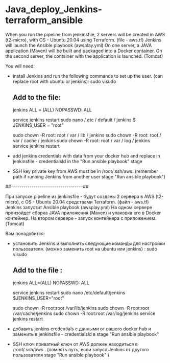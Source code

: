 # Java_deploy_Jenkins-terraform_ansible

When you run the pipeline from jenkinsfile, 2 servers will be created in AWS (t2-micro), with OS - Ubuntu 20.04 using Terraform. (file - aws.tf)
Jenkins will launch the Ansible playbook (awsplay.yml)
On one server, a JAVA application (Maven) will be built and packaged into a Docker container.
On the second server, the container with the application is launched. (Tomcat)


You will need:
- install Jenkins and run the following commands to set up the user. (can replace root with ubuntu or jenkins):
     sudo visudo
     ## Add to the file:
     jenkins ALL = (ALL) NOPASSWD: ALL
    
     service jenkins restart
     sudo nano / etc / default / jenkins
     $ JENKINS_USER = "root"

     sudo chown -R root: root / var / lib / jenkins
     sudo chown -R root: root / var / cache / jenkins
     sudo chown -R root: root / var / log / jenkins
     service jenkins restart

- add jenkins credentials with data from your docker hub and replace in jenkinsfile - credentialsId in the "Run ansible playbook" stage

- SSH key private key from AWS must be in /root/.ssh/aws. (remember path if running Jenkins from another user stage "Run ansible playbook")

##-----------------------------------##


При запуске pipeline из jenkinsfile - будут созданы 2 сервера в AWS (t2-micro), c OS - Ubuntu 20.04 средствами Terraform. (файл - aws.tf)
Jenkins запустит Ansible playbook (awsplay.yml)
На одном сервере произойдет сборка JAVA приложения (Maven) и упаковка его в Docker контейнер. 
На втором сервере - запуск контейнера с приложением. (Tomcat)

Вам понадобится: 
- установить Jenkins и выполнить следующие команды для настройки пользователя. (можно заменить root на ubuntu или jenkins) : 
    sudo visudo
    ## Add to the file :
    jenkins ALL=(ALL) NOPASSWD: ALL
    
    service jenkins restart
    sudo nano /etc/default/jenkins
    $JENKINS_USER="root"

    sudo chown -R root:root /var/lib/jenkins
    sudo chown -R root:root /var/cache/jenkins
    sudo chown -R root:root /var/log/jenkins
    service jenkins restart 

- добавить jenkins credentials с данными от вашего docker hub и заменить в jenkinsfile - credentialsId в stage "Run ansible playbook"

- SSH ключ приватный ключ от AWS должен находиться в /root/.ssh/aws . (помнять путь, если запуск Jenkins от другого пользователя stage "Run ansible playbook" )